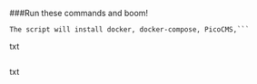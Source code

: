 ###Run these commands and boom! 
```
The script will install docker, docker-compose, PicoCMS,```

```
txt
```

```
txt
```
